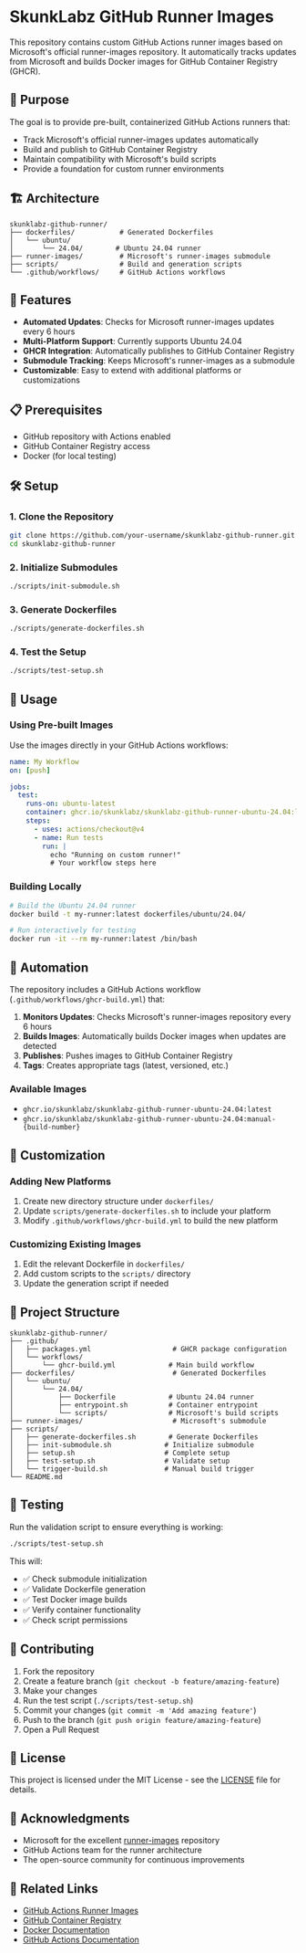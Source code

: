 # SkunkLabz GitHub Runner Images

This repository contains custom GitHub Actions runner images based on Microsoft's official runner-images repository. It automatically tracks updates from Microsoft and builds Docker images for GitHub Container Registry (GHCR).

## 🎯 Purpose

The goal is to provide pre-built, containerized GitHub Actions runners that:
- Track Microsoft's official runner-images updates automatically
- Build and publish to GitHub Container Registry
- Maintain compatibility with Microsoft's build scripts
- Provide a foundation for custom runner environments

## 🏗️ Architecture

```
skunklabz-github-runner/
├── dockerfiles/           # Generated Dockerfiles
│   └── ubuntu/
│       └── 24.04/        # Ubuntu 24.04 runner
├── runner-images/         # Microsoft's runner-images submodule
├── scripts/               # Build and generation scripts
└── .github/workflows/     # GitHub Actions workflows
```

## 🚀 Features

- **Automated Updates**: Checks for Microsoft runner-images updates every 6 hours
- **Multi-Platform Support**: Currently supports Ubuntu 24.04
- **GHCR Integration**: Automatically publishes to GitHub Container Registry
- **Submodule Tracking**: Keeps Microsoft's runner-images as a submodule
- **Customizable**: Easy to extend with additional platforms or customizations

## 📋 Prerequisites

- GitHub repository with Actions enabled
- GitHub Container Registry access
- Docker (for local testing)

## 🛠️ Setup

### 1. Clone the Repository

```bash
git clone https://github.com/your-username/skunklabz-github-runner.git
cd skunklabz-github-runner
```

### 2. Initialize Submodules

```bash
./scripts/init-submodule.sh
```

### 3. Generate Dockerfiles

```bash
./scripts/generate-dockerfiles.sh
```

### 4. Test the Setup

```bash
./scripts/test-setup.sh
```

## 🐳 Usage

### Using Pre-built Images

Use the images directly in your GitHub Actions workflows:

```yaml
name: My Workflow
on: [push]

jobs:
  test:
    runs-on: ubuntu-latest
    container: ghcr.io/skunklabz/skunklabz-github-runner-ubuntu-24.04:latest
    steps:
      - uses: actions/checkout@v4
      - name: Run tests
        run: |
          echo "Running on custom runner!"
          # Your workflow steps here
```

### Building Locally

```bash
# Build the Ubuntu 24.04 runner
docker build -t my-runner:latest dockerfiles/ubuntu/24.04/

# Run interactively for testing
docker run -it --rm my-runner:latest /bin/bash
```

## 🔄 Automation

The repository includes a GitHub Actions workflow (`.github/workflows/ghcr-build.yml`) that:

1. **Monitors Updates**: Checks Microsoft's runner-images repository every 6 hours
2. **Builds Images**: Automatically builds Docker images when updates are detected
3. **Publishes**: Pushes images to GitHub Container Registry
4. **Tags**: Creates appropriate tags (latest, versioned, etc.)

### Available Images

- `ghcr.io/skunklabz/skunklabz-github-runner-ubuntu-24.04:latest`
- `ghcr.io/skunklabz/skunklabz-github-runner-ubuntu-24.04:manual-{build-number}`

## 🔧 Customization

### Adding New Platforms

1. Create new directory structure under `dockerfiles/`
2. Update `scripts/generate-dockerfiles.sh` to include your platform
3. Modify `.github/workflows/ghcr-build.yml` to build the new platform

### Customizing Existing Images

1. Edit the relevant Dockerfile in `dockerfiles/`
2. Add custom scripts to the `scripts/` directory
3. Update the generation script if needed

## 📁 Project Structure

```
skunklabz-github-runner/
├── .github/
│   ├── packages.yml                    # GHCR package configuration
│   └── workflows/
│       └── ghcr-build.yml             # Main build workflow
├── dockerfiles/                        # Generated Dockerfiles
│   └── ubuntu/
│       └── 24.04/
│           ├── Dockerfile             # Ubuntu 24.04 runner
│           ├── entrypoint.sh          # Container entrypoint
│           └── scripts/               # Microsoft's build scripts
├── runner-images/                      # Microsoft's submodule
├── scripts/
│   ├── generate-dockerfiles.sh        # Generate Dockerfiles
│   ├── init-submodule.sh             # Initialize submodule
│   ├── setup.sh                      # Complete setup
│   ├── test-setup.sh                 # Validate setup
│   └── trigger-build.sh              # Manual build trigger
└── README.md
```

## 🧪 Testing

Run the validation script to ensure everything is working:

```bash
./scripts/test-setup.sh
```

This will:
- ✅ Check submodule initialization
- ✅ Validate Dockerfile generation
- ✅ Test Docker image builds
- ✅ Verify container functionality
- ✅ Check script permissions

## 🤝 Contributing

1. Fork the repository
2. Create a feature branch (`git checkout -b feature/amazing-feature`)
3. Make your changes
4. Run the test script (`./scripts/test-setup.sh`)
5. Commit your changes (`git commit -m 'Add amazing feature'`)
6. Push to the branch (`git push origin feature/amazing-feature`)
7. Open a Pull Request

## 📝 License

This project is licensed under the MIT License - see the [LICENSE](LICENSE) file for details.

## 🙏 Acknowledgments

- Microsoft for the excellent [runner-images](https://github.com/actions/runner-images) repository
- GitHub Actions team for the runner architecture
- The open-source community for continuous improvements

## 🔗 Related Links

- [GitHub Actions Runner Images](https://github.com/actions/runner-images)
- [GitHub Container Registry](https://docs.github.com/en/packages/working-with-a-github-packages-registry/working-with-the-container-registry)
- [Docker Documentation](https://docs.docker.com/)
- [GitHub Actions Documentation](https://docs.github.com/en/actions)